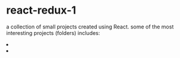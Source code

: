 # react-redux-1

a collection of small projects created using React. some of the most interesting projects (folders) includes:
<li> 
<li>
